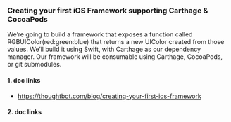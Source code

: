 ### Creating your first iOS Framework supporting Carthage & CocoaPods

We’re going to build a framework that exposes a function called RGBUIColor(red:green:blue) that returns a new UIColor created from those values. We’ll build it using Swift, with Carthage as our dependency manager. Our framework will be consumable using Carthage, CocoaPods, or git submodules.

#### 1. doc links
* https://thoughtbot.com/blog/creating-your-first-ios-framework
#### 2. doc links
